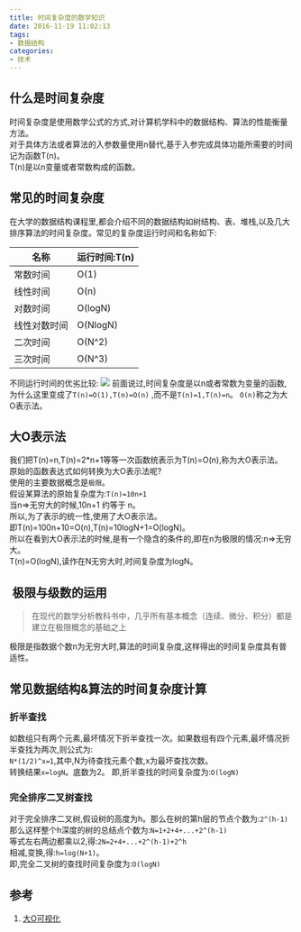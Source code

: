 ```yaml
---
title: 时间复杂度的数学知识
date: 2016-11-19 11:02:13
tags:
- 数据结构
categories: 
- 技术
---
```


## 什么是时间复杂度
时间复杂度是使用数学公式的方式,对计算机学科中的数据结构、算法的性能衡量方法。  
对于具体方法或者算法的入参数量使用n替代,基于入参完成具体功能所需要的时间记为函数T(n)。  
T(n)是以n变量或者常数构成的函数。

<!--more-->

## 常见的时间复杂度
在大学的数据结构课程里,都会介绍不同的数据结构如树结构、表、堆栈,以及几大排序算法的时间复杂度。常见的复杂度运行时间和名称如下:  

| 名称         | 运行时间:T(n) |
| ------------ | ------------- |
| 常数时间     | O(1)          |
| 线性时间     | O(n)          |
| 对数时间     | O(logN)       |
| 线性对数时间 | O(NlogN)      |
| 二次时间     | O(N^2)        |
| 三次时间     | O(N^3)        |

不同运行时间的优劣比较:
![](https://ws1.sinaimg.cn/large/006tNbRwgy1fp9vpzjqovj30hw0c0jse.jpg)
前面说过,时间复杂度是以n或者常数为变量的函数,为什么这里变成了`T(n)=O(1),T(n)=O(n)` ,而不是`T(n)=1,T(n)=n`。
`O(n)`称之为大O表示法。

## 大O表示法
我们把T(n)=n,T(n)=2*n+1等等一次函数统表示为T(n)=O(n),称为大O表示法。  
原始的函数表达式如何转换为大O表示法呢?  
使用的主要数据概念是`极限`。  
假设某算法的原始复杂度为:`T(n)=10n+1`  
当n=>无穷大的时候,10n+1 约等于 n。  
所以,为了表示的统一性,使用了大O表示法。  
即T(n)=100n+10=O(n),T(n)=10logN+1=O(logN)。  
所以在看到大O表示法的时候,是有一个隐含的条件的,即在n为极限的情况:n=>无穷大。  
T(n)=O(logN),读作在N无穷大时,时间复杂度为logN。

##  极限与级数的运用
> 在现代的数学分析教科书中，几乎所有基本概念（连续、微分、积分）都是建立在极限概念的基础之上

极限是指数据个数n为无穷大时,算法的时间复杂度,这样得出的时间复杂度具有普适性。  

## 常见数据结构&算法的时间复杂度计算
### 折半查找
如数组只有两个元素,最坏情况下折半查找一次。如果数组有四个元素,最坏情况折半查找为两次,则公式为:  
`N*(1/2)^x=1`,其中,N为待查找元素个数,x为最坏查找次数。  
转换结果`x=logN`。底数为2。
即,折半查找的时间复杂度为:`O(logN)`
### 完全排序二叉树查找
对于完全排序二叉树,假设树的高度为h。那么在树的第h层的节点个数为:`2^(h-1)`  
那么这样整个h深度的树的总结点个数为:`N=1+2+4+...+2^(h-1)`  
等式左右两边都乘以2,得:`2N=2+4+...+2^(h-1)+2^h`  
相减,变换,得:`h=log(N+1)`。  
即,完全二叉树的查找时间复杂度为:`O(logN)`

## 参考
1. [大O可视化](http://bigocheatsheet.com/)